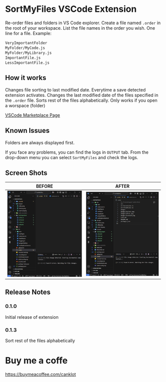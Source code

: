 # SortMyFiles VSCode Extension

Re-order files and folders in VS Code explorer. Create a file named `.order` in the root of your workspace.
List the file names in the order you wish. One line for a file. Example:

    VeryImportantFolder
    MyFolder/MyCode.js
    MyFolder/MyLibrary.js
    ImportantFile.js
    LessImportantFile.js

## How it works

Changes file sorting to last modified date.
Everytime a save detected extension activates.
Changes the last modified date of the files specified in the `.order` file.
Sorts rest of the files alphabetically.
Only works if you open a worspace (folder)

[VSCode Marketplace Page](https://marketplace.visualstudio.com/items?itemName=CanklotSoftware.SortMyFiles)

## Known Issues

Folders are always displayed first.

If you face any problems, you can find the logs in `OUTPUT` tab. From the drop-down menu you can select `SortMyFiles`  and check the logs.

## Screen Shots

BEFORE             |  AFTER
:-------------------------:|:-------------------------:
![](images/before.png)  |  ![](images/after.png)

## Release Notes

### 0.1.0

Initial release of extension

### 0.1.3

Sort rest of the files alphabetically

# Buy me a coffe
https://buymeacoffee.com/canklot


